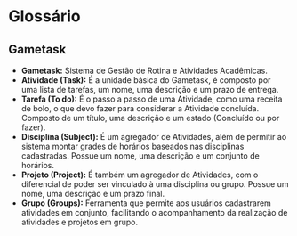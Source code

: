 # Glossário

## Gametask

- **Gametask:** Sistema de Gestão de Rotina e Atividades Acadêmicas.
- **Atividade (Task):** É a unidade básica do Gametask, é composto por uma lista de tarefas, um nome, uma descrição e um prazo de entrega.
- **Tarefa (To do):** É o passo a passo de uma Atividade, como uma receita de bolo, o que devo fazer para considerar a Atividade concluída.
Composto de um título, uma descrição e um estado (Concluído ou por fazer).
- **Disciplina (Subject):** É um agregador de Atividades, além de permitir ao sistema montar grades de horários baseados nas disciplinas cadastradas. Possue um nome, uma descrição e um conjunto de horários.
- **Projeto (Project):** É também um agregador de Atividades, com o diferencial de poder ser vinculado à uma disciplina ou grupo. Possue um nome, uma descrição e um prazo final.
- **Grupo (Groups):** Ferramenta que permite aos usuários cadastrarem atividades em conjunto, facilitando o acompanhamento da realização de atividades e projetos em grupo.